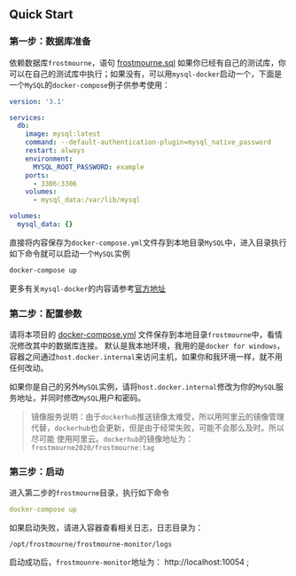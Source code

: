 ## Quick Start

### 第一步：数据库准备

依赖数据库`frostmourne`，语句 [frostmourne.sql](../mysql-schema/frostmourne.sql)
如果你已经有自己的测试库，你可以在自己的测试库中执行；如果没有，可以用`mysql-docker`启动一个，下面是一个`MySQL`的`docker-compose`例子供参考使用：

```yaml
version: '3.1'

services:
  db:
    image: mysql:latest
    command: --default-authentication-plugin=mysql_native_password
    restart: always
    environment:
      MYSQL_ROOT_PASSWORD: example
    ports:
      - 3306:3306
    volumes:
      - mysql_data:/var/lib/mysql

volumes:
  mysql_data: {}

```

直接将内容保存为`docker-compose.yml`文件存到本地目录`MySQL`中，进入目录执行如下命令就可以启动一个`MySQL`实例

```bash
docker-compose up
```

更多有关`mysql-docker`的内容请参考[官方地址](https://hub.docker.com/_/mysql)

### 第二步：配置参数

请将本项目的 [docker-compose.yml](../docker/docker-compose.yml) 文件保存到本地目录`frostmourne`中，看情况修改其中的数据库连接。
默认是我本地环境，我用的是`docker for windows`，容器之间通过`host.docker.internal`来访问主机，如果你和我环境一样，就不用任何改动。

如果你是自己的另外`MySQL`实例，请将`host.docker.internal`修改为你的`MySQL`服务地址，并同时修改`MySQL`用户和密码。

> 镜像服务说明：由于`dockerhub`推送镜像太难受，所以用阿里云的镜像管理代替，`dockerhub`也会更新，但是由于经常失败，可能不会那么及时。所以尽可能
使用阿里云。`dockerhub`的镜像地址为：`frostmourne2020/frostmourne:tag`

### 第三步：启动

进入第二步的`frostmourne`目录，执行如下命令

```yaml
docker-compose up
```

如果启动失败，请进入容器查看相关日志，日志目录为：

```
/opt/frostmourne/frostmourne-monitor/logs
```

启动成功后，`frostmounre-monitor`地址为： http://localhost:10054 ;





